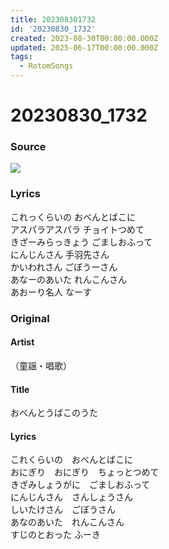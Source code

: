 ```yaml
---
title: 202308301732
id: '20230830_1732'
created: 2023-08-30T00:00:00.000Z
updated: 2025-06-17T00:00:00.000Z
tags:
  - RotomSongs
---
```

# 20230830_1732

### Source

![](https://x.com/Starlystrongest/status/1696803049375981693)

### Lyrics

これっくらいの おべんとばこに  
アスパラアスパラ チョイトつめて  
きざーみらっきょう ごましおふって  
にんじんさん 手羽先さん  
かいわれさん ごぼうーさん  
あなーのあいた れんこんさん  
あおーり名人 なーす  

### Original

#### Artist

（童謡・唱歌）

#### Title

おべんとうばこのうた

#### Lyrics

これくらいの　おべんとばこに  
おにぎり　おにぎり　ちょっとつめて  
きざみしょうがに　ごましおふって  
にんじんさん　さんしょうさん  
しいたけさん　ごぼうさん  
あなのあいた　れんこんさん  
すじのとおった ふーき  


